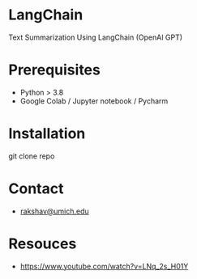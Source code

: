 # LangChain
Text Summarization Using LangChain (OpenAI GPT)


# Prerequisites
* Python > 3.8
* Google Colab / Jupyter notebook / Pycharm
  
# Installation
git clone repo 

# Contact
* rakshav@umich.edu

# Resouces
* https://www.youtube.com/watch?v=LNq_2s_H01Y


